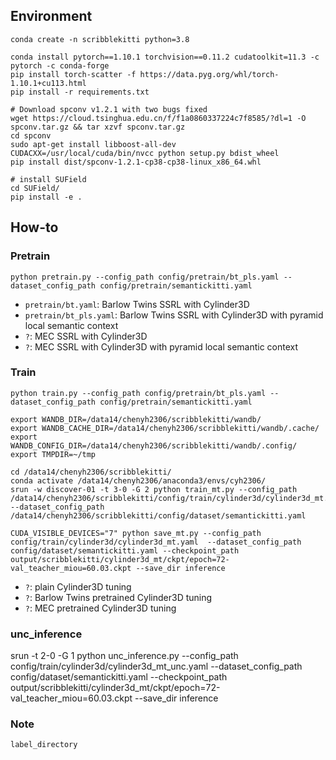## Environment

```shell
conda create -n scribblekitti python=3.8

conda install pytorch==1.10.1 torchvision==0.11.2 cudatoolkit=11.3 -c pytorch -c conda-forge
pip install torch-scatter -f https://data.pyg.org/whl/torch-1.10.1+cu113.html
pip install -r requirements.txt

# Download spconv v1.2.1 with two bugs fixed
wget https://cloud.tsinghua.edu.cn/f/f1a0860337224c7f8585/?dl=1 -O spconv.tar.gz && tar xzvf spconv.tar.gz
cd spconv
sudo apt-get install libboost-all-dev
CUDACXX=/usr/local/cuda/bin/nvcc python setup.py bdist_wheel
pip install dist/spconv-1.2.1-cp38-cp38-linux_x86_64.whl

# install SUField
cd SUField/
pip install -e . 
```

## How-to

### Pretrain

```shell
python pretrain.py --config_path config/pretrain/bt_pls.yaml --dataset_config_path config/pretrain/semantickitti.yaml
```

* `pretrain/bt.yaml`: Barlow Twins SSRL with Cylinder3D
* `pretrain/bt_pls.yaml`: Barlow Twins SSRL with Cylinder3D with pyramid local semantic context 
* `?`: MEC SSRL with Cylinder3D
* `?`: MEC SSRL with Cylinder3D with pyramid local semantic context

### Train

```shell
python train.py --config_path config/pretrain/bt_pls.yaml --dataset_config_path config/pretrain/semantickitti.yaml

export WANDB_DIR=/data14/chenyh2306/scribblekitti/wandb/
export WANDB_CACHE_DIR=/data14/chenyh2306/scribblekitti/wandb/.cache/
export WANDB_CONFIG_DIR=/data14/chenyh2306/scribblekitti/wandb/.config/
export TMPDIR=~/tmp

cd /data14/chenyh2306/scribblekitti/
conda activate /data14/chenyh2306/anaconda3/envs/cyh2306/
srun -w discover-01 -t 3-0 -G 2 python train_mt.py --config_path /data14/chenyh2306/scribblekitti/config/train/cylinder3d/cylinder3d_mt.yaml --dataset_config_path /data14/chenyh2306/scribblekitti/config/dataset/semantickitti.yaml

CUDA_VISIBLE_DEVICES="7" python save_mt.py --config_path config/train/cylinder3d/cylinder3d_mt.yaml  --dataset_config_path config/dataset/semantickitti.yaml --checkpoint_path output/scribblekitti/cylinder3d_mt/ckpt/epoch=72-val_teacher_miou=60.03.ckpt --save_dir inference
```
* `?`: plain Cylinder3D tuning
* `?`: Barlow Twins pretrained Cylinder3D tuning
* `?`: MEC pretrained Cylinder3D tuning

### unc_inference
srun -t 2-0 -G 1 python unc_inference.py --config_path config/train/cylinder3d/cylinder3d_mt_unc.yaml  --dataset_config_path config/dataset/semantickitti.yaml --checkpoint_path output/scribblekitti/cylinder3d_mt/ckpt/epoch=72-val_teacher_miou=60.03.ckpt --save_dir inference

### Note

`label_directory`